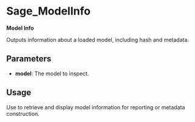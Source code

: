 # Sage_ModelInfo

**Model Info**

Outputs information about a loaded model, including hash and metadata.

## Parameters
- **model**: The model to inspect.

## Usage
Use to retrieve and display model information for reporting or metadata construction.
